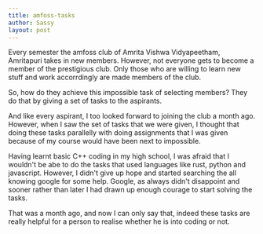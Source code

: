 ```yaml
---
title: amfoss-tasks
author: Sassy
layout: post
---
```

Every semester the amfoss club of Amrita Vishwa Vidyapeetham, Amritapuri takes in new members. However, not everyone gets to become a member of the prestigious club. Only those who are willing to learn new stuff and work accorrdingly are made members of the club.

So, how do they achieve this impossible task of selecting members? They do that by giving  a set of tasks to the aspirants.  

And like every aspirant, I too looked forward to joining the club a month ago. However, when I saw the set of tasks that we were given, I thought that doing these tasks parallelly with doing assignments that I was given because of my course would have been next to impossible.

Having learnt basic C++ coding in my high school, I was afraid that I wouldn't be abe to do the tasks that used languages like rust, python and javascript. However, I didn't give up hope and started searching the all knowing google for some help. Google, as always didn't disappoint and sooner rather than later I had drawn up enough courage to start solving the tasks.

That was a month ago, and now I can only say that, indeed these tasks are really helpful for a person to  realise whether he is into coding or not.
